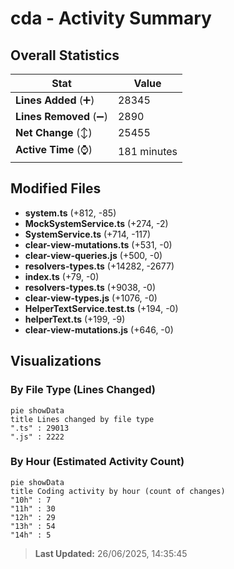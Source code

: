 # cda - Activity Summary 

## Overall Statistics

| Stat                   | Value                                                             |
| ---------------------- | ----------------------------------------------------------------- |
| **Lines Added** (➕)   | 28345                                          |
| **Lines Removed** (➖) | 2890                                        |
| **Net Change** (↕)    | 25455                |
| **Active Time** (⌚)   | 181 minutes |


## Modified Files
- **system.ts** (+812, -85)
- **MockSystemService.ts** (+274, -2)
- **SystemService.ts** (+714, -117)
- **clear-view-mutations.ts** (+531, -0)
- **clear-view-queries.js** (+500, -0)
- **resolvers-types.ts** (+14282, -2677)
- **index.ts** (+79, -0)
- **resolvers-types.ts** (+9038, -0)
- **clear-view-types.js** (+1076, -0)
- **HelperTextService.test.ts** (+194, -0)
- **helperText.ts** (+199, -9)
- **clear-view-mutations.js** (+646, -0)

## Visualizations

### By File Type (Lines Changed)

```mermaid
pie showData
title Lines changed by file type
".ts" : 29013
".js" : 2222
```

### By Hour (Estimated Activity Count)

```mermaid
pie showData
title Coding activity by hour (count of changes)
"10h" : 7
"11h" : 30
"12h" : 29
"13h" : 54
"14h" : 5
```


> **Last Updated:** 26/06/2025, 14:35:45